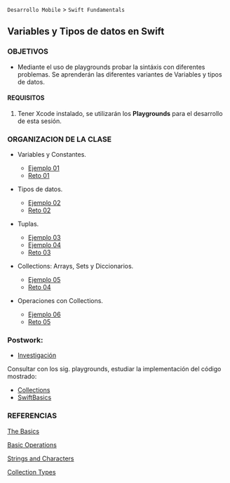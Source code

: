 
`Desarrollo Mobile` > `Swift Fundamentals`

## Variables y Tipos de datos en Swift 

### OBJETIVOS 

- Mediante el uso de playgrounds probar la sintáxis con diferentes problemas. Se aprenderán las diferentes variantes de Variables y tipos de datos.


#### REQUISITOS

1. Tener Xcode instalado, se utilizarán los **Playgrounds** para el desarrollo de esta sesión.


### ORGANIZACION DE LA CLASE 

-  Variables y Constantes. 

	- [Ejemplo 01](Ejemplo-01)
	- [Reto 01](Reto-01)

- Tipos de datos.

	- [Ejemplo 02](Ejemplo-02)
	- [Reto 02](Reto-02)

- Tuplas.

	- [Ejemplo 03](Ejemplo-03)
	- [Ejemplo 04](Ejemplo-04)
	- [Reto 03](Reto-03)

- Collections: Arrays, Sets y Diccionarios.

	- [Ejemplo 05](Ejemplo-05)
	- [Reto 04](Reto-04)

- Operaciones con Collections.

	- [Ejemplo 06](Ejemplo-06)
	- [Reto 05](Reto-05)


### Postwork:

- [Investigación](Postwork)

Consultar con los sig. playgrounds, estudiar la implementación del código mostrado:

- [Collections](Collections.playground)
- [SwiftBasics](SwiftBasics.playground)


### REFERENCIAS

[The Basics](https://docs.swift.org/swift-book/LanguageGuide/TheBasics.html)

[Basic Operations](https://docs.swift.org/swift-book/LanguageGuide/BasicOperators.html)

[Strings and Characters](https://docs.swift.org/swift-book/LanguageGuide/StringsAndCharacters.html)

[Collection Types](https://docs.swift.org/swift-book/LanguageGuide/CollectionTypes.html)




